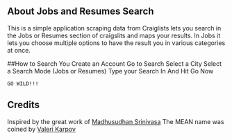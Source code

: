 ## About Jobs and Resumes Search
This is a simple application scraping data from Craiglists lets you search in the Jobs or Resumes section of craigslits and maps your results. In Jobs it lets you choose multiple options to have the result you in various categories at once. 

##How to Search
You Create an Account
Go to Search
Select a City 
Select a Search Mode (Jobs or Resumes)
Type your Search In
And Hit Go Now

```
GO WILD!!!
```

## Credits
Inspired by the great work of [Madhusudhan Srinivasa](https://github.com/madhums/)
The MEAN name was coined by [Valeri Karpov](http://blog.mongodb.org/post/49262866911/the-mean-stack-mongodb-expressjs-angularjs-and)


